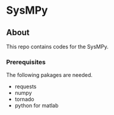 # SysMPy
 
## About
This repo contains codes for the SysMPy.

### Prerequisites
The following pakages are needed.
- requests
- numpy
- tornado
- python for matlab 
